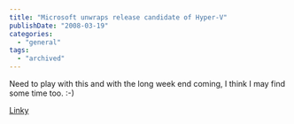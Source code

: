 ```yaml
---
title: "Microsoft unwraps release candidate of Hyper-V"
publishDate: "2008-03-19"
categories: 
  - "general"
tags:
  - "archived"
---
```


Need to play with this and with the long week end coming, I think I may find some time too. :-)

[Linky](https://www.microsoft.com/windowsserver2008/en/us/virtualization-consolidation.aspx)
